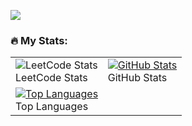 ![](https://komarev.com/ghpvc/?username=anisimov-anthony)

### :fire: My Stats:
<table>
  <tr>
    <td>
      <img src="https://leetcard.jacoblin.cool/AntonAnismovMIPT" alt="LeetCode Stats"/>
      <div>LeetCode Stats</div>
    </td>
    <td>
      <a href="https://github.com/anuraghazra/github-readme-stats">
        <img src="https://github-readme-stats.vercel.app/api?username=anisimov-anthony&show_icons=true" alt="GitHub Stats"/>
      </a>
      <div>GitHub Stats</div>
    </td>
  </tr>
  <tr>
    <td colspan="2">
      <a href="https://github.com/anuraghazra/github-readme-stats">
        <img src="https://github-readme-stats.vercel.app/api/top-langs/?username=anisimov-anthony&langs_count=10&layout=compact" alt="Top Languages"/>
      </a>
      <div>Top Languages</div>
    </td>
  </tr>
</table>
